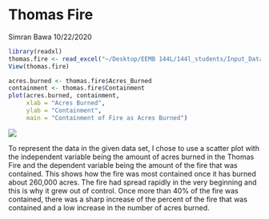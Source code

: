 Thomas Fire
================
Simran Bawa
10/22/2020

``` r
library(readxl)
thomas.fire <- read_excel("~/Desktop/EEMB 144L/144l_students/Input_Data/week1/Thomas_Fire_Progression.xlsx")
View(thomas.fire)

acres.burned <- thomas.fire$Acres_Burned
containment <- thomas.fire$Containment
plot(acres.burned, containment,
     xlab = "Acres Burned",
     ylab = "Containment",
     main = "Containment of Fire as Acres Burned")
```

![](ThomasFire_files/figure-gfm/unnamed-chunk-1-1.png)<!-- -->

To represent the data in the given data set, I chose to use a scatter
plot with the independent variable being the amount of acres burned in
the Thomas Fire and the dependent variable being the amount of the fire
that was contained. This shows how the fire was most contained once it
has burned about 260,000 acres. The fire had spread rapidly in the very
beginning and this is why it grew out of control. Once more than 40% of
the fire was contained, there was a sharp increase of the percent of the
fire that was contained and a low increase in the number of acres
burned.

